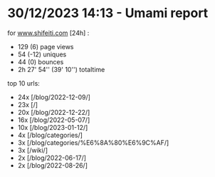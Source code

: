 # 30/12/2023 14:13 - Umami report
for www.shifeiti.com [24h] :

 - 129 (6) page views
 - 54 (-12) uniques
 - 44 (0) bounces
 - 2h 27' 54'' (39' 10'') totaltime


top 10 urls:
 - 24x [/blog/2022-12-09/]
 - 23x [/]
 - 20x [/blog/2022-12-22/]
 - 16x [/blog/2022-05-07/]
 - 10x [/blog/2023-01-12/]
 - 4x [/blog/categories/]
 - 3x [/blog/categories/%E6%8A%80%E6%9C%AF/]
 - 3x [/wiki/]
 - 2x [/blog/2022-06-17/]
 - 2x [/blog/2022-08-26/]


